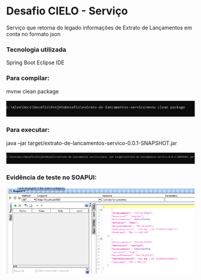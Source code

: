 ﻿# Desafio CIELO - Serviço

Serviço que retorna do legado informações de Extrato de Lançamentos em conta no formato json

### Tecnologia utilizada

Spring Boot
Eclipse IDE

### Para compilar:

mvnw clean package

![compila servico](/imagens/servico/compilar.PNG)


### Para executar:
java –jar target/extrato-de-lancamentos-servico-0.0.1-SNAPSHOT.jar

![executa servico](/imagens/servico/executar.PNG)


### Evidência de teste no SOAPUI:

![testes soapui](/imagens/servico/testeSOAPUI.PNG)

